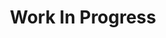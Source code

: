 ---
# This topic lives at
# https://digital.gov/topics/work-in-progress

# Topic Title
title: "Work In Progress"

# description — keep it short and clear
# summary: ""

# Weight
weight: 1

# For more information on managing topics,
# see https://github.com/GSA/digitalgov.gov/wiki/topics
---